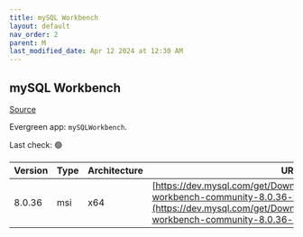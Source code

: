 ```yaml
---
title: mySQL Workbench
layout: default
nav_order: 2
parent: M
last_modified_date: Apr 12 2024 at 12:30 AM
---
```


## mySQL Workbench

[Source](https://dev.mysql.com/doc/workbench/en/)

Evergreen app: `mySQLWorkbench`. 

Last check: 🟢

| Version | Type | Architecture | URI                                                                                                                                                                                            |
| ------- | ---- | ------------ | ---------------------------------------------------------------------------------------------------------------------------------------------------------------------------------------------- |
| 8.0.36  | msi  | x64          | [https://dev.mysql.com/get/Downloads/MySQLGUITools/mysql-workbench-community-8.0.36-winx64.msi](https://dev.mysql.com/get/Downloads/MySQLGUITools/mysql-workbench-community-8.0.36-winx64.msi) |
